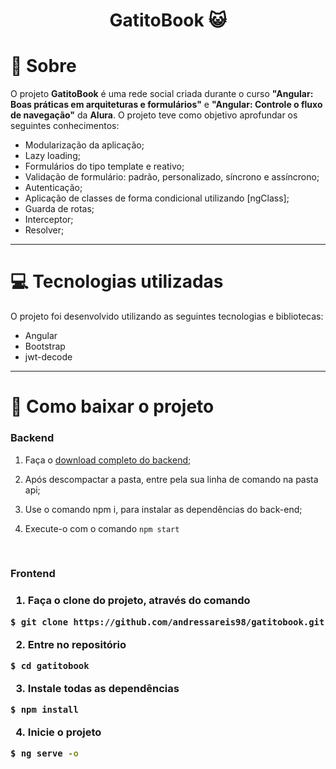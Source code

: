 <h1 align="center">GatitoBook 😺</h1>

# 📃 Sobre

O projeto **GatitoBook** é uma rede social criada durante o curso **"Angular: Boas práticas em arquiteturas e formulários"** e **"Angular: Controle o fluxo de navegação"** da **Alura**. O projeto teve como objetivo aprofundar os seguintes conhecimentos:

- Modularização da aplicação;
- Lazy loading;
- Formulários do tipo template e reativo;
- Validação de formulário: padrão, personalizado, síncrono e assíncrono;
- Autenticação;
- Aplicação de classes de forma condicional utilizando [ngClass];
- Guarda de rotas;
- Interceptor;
- Resolver;

---

# 💻 Tecnologias utilizadas

O projeto foi desenvolvido utilizando as seguintes tecnologias e bibliotecas:

- Angular
- Bootstrap
- jwt-decode

---

# 🔌 Como baixar o projeto

<h3>Backend</h3>

1. Faça o [download completo do backend](https://github.com/alura-cursos/angular_formularios/archive/main.zip);

2. Após descompactar a pasta, entre pela sua linha de comando na pasta api;

3. Use o comando npm i, para instalar as dependências do back-end;

4. Execute-o com o comando `npm start`

<br>

<h3>Frontend<h3>

1. Faça o clone do projeto, através do comando

```bash
$ git clone https://github.com/andressareis98/gatitobook.git
```

2. Entre no repositório

```bash
$ cd gatitobook
```

3. Instale todas as dependências

```bash
$ npm install
```

4. Inicie o projeto

```bash
$ ng serve -o
```
